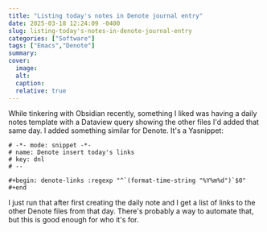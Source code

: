 ```yaml
---
title: "Listing today's notes in Denote journal entry"
date: 2025-03-18 12:24:09 -0400
slug: listing-today's-notes-in-denote-journal-entry
categories: ["Software"]
tags: ["Emacs","Denote"]
summary: 
cover: 
  image: 
  alt: 
  caption: 
  relative: true
---
```


While tinkering with Obsidian recently, something I liked was having a daily notes template with a Dataview query showing the other files I'd added that same day. I added something similar for Denote. It's a Yasnippet:

```
# -*- mode: snippet -*-
# name: Denote insert today's links
# key: dnl
# --

#+begin: denote-links :regexp "^`(format-time-string "%Y%m%d")`$0"
#+end
```

I just run that after first creating the daily note and I get a list of links to the other Denote files from that day. There's probably a way to automate that, but this is good enough for who it's for.
